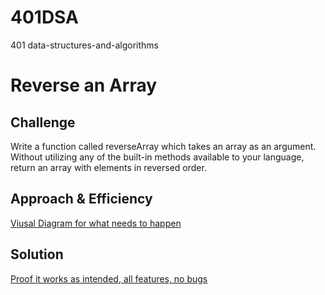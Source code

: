 # 401DSA
401 data-structures-and-algorithms


# Reverse an Array

## Challenge
Write a function called reverseArray which takes an array as an argument. Without utilizing any of the built-in methods available to your language, return an array with elements in reversed order.  

## Approach & Efficiency
[Viusal Diagram for what needs to happen](/assets/arrayreversethoughts.png)

## Solution
[Proof it works as intended, all features, no bugs](/assets/Solutionproofreversearray.png)